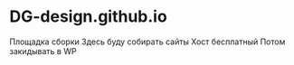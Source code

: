 # DG-design.github.io
Площадка сборки
Здесь буду собирать сайты 
Хост бесплатный
Потом закидывать в WP
